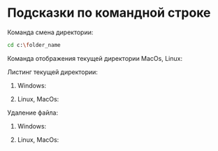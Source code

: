 # Подсказки по командной строке

Команда смена директории:
```sh
cd c:\folder_name
```
Команда отображения текущей директории MacOs, Linux:

Листинг текущей директории:
1. Windows:

2. Linux, MacOs:

Удаление файла:
1. Windows:

2. Linux, MacOs:
